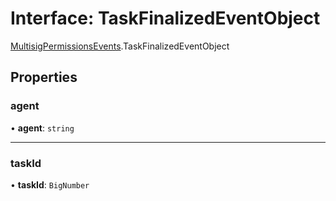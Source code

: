 # Interface: TaskFinalizedEventObject

[MultisigPermissionsEvents](../modules/MultisigPermissionsEvents.md).TaskFinalizedEventObject

## Properties

### agent

• **agent**: `string`

___

### taskId

• **taskId**: `BigNumber`
